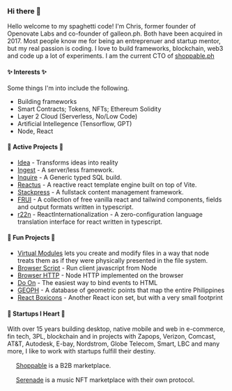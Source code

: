 ### Hi there 👋

Hello welcome to my spaghetti code! I'm Chris, former founder of Openovate Labs and co-founder of galleon.ph. Both have been acquired in 2017. Most people know me for being an entreprenuer and startup mentor, but my real passion is coding. I love to build frameworks, blockchain, web3 and code up a lot of experiments. I am the current CTO of [shoppable.ph](https://github.com/ShoppablePH/)

#### ✨ Interests ✨

Some things I'm into include the following.

 - Building frameworks
 - Smart Contracts; Tokens, NFTs; Ethereum Solidity
 - Layer 2 Cloud (Serverless, No/Low Code)
 - Artificial Intellegence (Tensorflow, GPT)
 - Node, React

#### 🔭 Active Projects 🔭

- [Idea](https://github.com/stackpress/idea) - Transforms ideas into reality
- [Ingest](https://github.com/stackpress/ingest) - A server/less framework.
- [Inquire](https://github.com/stackpress/inquire) - A Generic typed SQL build.
- [Reactus](https://github.com/stackpress/reactus) - A reactive react template engine built on top of Vite.
- [Stackpress](https://github.com/stackpress/stackpress) - A fullstack content management framework.
- [FRUI](https://github.com/cblanquera/frui) - A collection of free vanilla react and tailwind components, fields and output formats written in typescript.
- [r22n](https://github.com/cblanquera/r22n) - ReactInternationalization - A zero-configuration language translation interface for react written in typescript.

#### 🎉 Fun Projects 🎉

 - [Virtual Modules](https://github.com/cblanquera/virtual_modules) lets you create and modify files in a way that node treats them as if they were physically presented in the file system.
 - [Browser Script](https://github.com/cblanquera/browser-script) - Run client javascript from Node
 - [Browser HTTP](https://github.com/cblanquera/browser-http) - Node HTTP implemented on the browser
 - [Do On](https://github.com/cblanquera/doon) - The easiest way to bind events to HTML
 - [GEOPH](https://github.com/cblanquera/geoph) - A database of geometric points that map the entire Philippines
 - [React Boxicons](https://github.com/cblanquera/react-boxicons) - Another React icon set, but with a very small footprint

#### 💬 Startups I Heart 💬

With over 15 years building desktop, native mobile and web in e-commerce, fin tech, 3PL, blockchain and in projects with Zapops, Verizon, Comcast, AT&T, Autodesk, E-bay, Nordstrom, Globe Telecom, Smart, LBC and many more, I like to work with startups fulfill their destiny.

<img src="https://avatars.githubusercontent.com/u/96276906?s=64&v=4" width="16" /> [Shoppable](https://shoppable.ph/) is a B2B marketplace.

<img src="https://avatars.githubusercontent.com/u/79889447?s=200&v=4" width="16" /> [Serenade](https://serenade.co/) is a music NFT marketplace with their own protocol.
